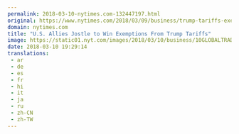 ```yaml
---
permalink: 2018-03-10-nytimes.com-132447197.html
original: https://www.nytimes.com/2018/03/09/business/trump-tariffs-exemptions.html?partner=rss&amp;emc=rss
domain: nytimes.com
title: "U.S. Allies Jostle to Win Exemptions From Trump Tariffs"
image: https://static01.nyt.com/images/2018/03/10/business/10GLOBALTRADE01/10GLOBALTRADE01-mediumThreeByTwo440.jpg
date: 2018-03-10 19:29:14
translations: 
 - ar
 - de
 - es
 - fr
 - hi
 - it
 - ja
 - ru
 - zh-CN
 - zh-TW
---
```


